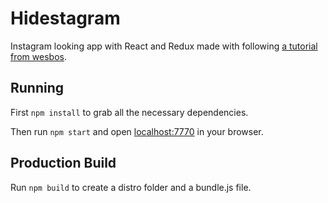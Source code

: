 # Hidestagram

Instagram looking app with React and Redux made with following [a tutorial from wesbos](https://learnredux.com).


## Running

First `npm install` to grab all the necessary dependencies. 

Then run `npm start` and open <localhost:7770> in your browser.

## Production Build

Run `npm build` to create a distro folder and a bundle.js file.
